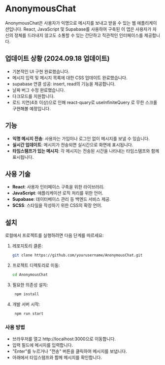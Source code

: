 # AnonymousChat

AnonymousChat은 사용자가 익명으로 메시지를 보내고 받을 수 있는 웹 애플리케이션입니다. React, JavaScript 및 Supabase를 사용하여 구축된 이 앱은 사용자가 자신의 정체를 드러내지 않고도 소통할 수 있는 간단하고 직관적인 인터페이스를 제공합니다.

## 업데이트 상황 (2024.09.18 업데이트)

- 기본적인 UI 구현 완료했습니다.
- 메시지 입력 및 메시지 목록에 대한 CSS 업데이트 완료했습니다.
- supabase 연결 성공: insert, read의 기능을 제공합니다.
- 날짜 버그 수정 완료했습니다.
- 다크모드를 지원합니다.
- 로드 지연(4초 이상)으로 인해 react-quary로 useInfiniteQuery 로 무한 스크롤 구현해볼 예정입니다.

## 기능

- **익명 메시지 전송**: 사용자는 가입이나 로그인 없이 메시지를 보낼 수 있습니다.
- **실시간 업데이트**: 메시지가 전송되면 실시간으로 화면에 표시됩니다. 
- **타임스탬프가 있는 메시지**: 각 메시지는 전송된 시간을 나타내는 타임스탬프와 함께 표시됩니다.


## 사용 기술

- **React**: 사용자 인터페이스 구축을 위한 라이브러리.
- **JavaScript**: 애플리케이션 로직 처리를 위한 언어.
- **Supabase**: 데이터베이스 관리 등 백엔드 서비스 제공.
- **SCSS**: 스타일을 작성하기 위한 CSS의 확장 언어.

## 설치

로컬에서 프로젝트를 실행하려면 다음 단계를 따르세요:

1. 레포지토리 클론:
   ```bash
   git clone https://github.com/yourusername/AnonymousChat.git
   ```
2. 프로젝트 디렉토리로 이동:
   ```bash
   cd AnonymousChat
   ```
4. 필요한 의존성 설치:
   ```bash
    npm install
   ```
6. 개발 서버 시작:
   ```bash
    npm run start
   ```

### 사용 방법

- 브라우저를 열고 http://localhost:3000으로 이동합니다.
- 입력 필드에 메시지를 입력합니다.
- "Enter"를 누르거나 "전송" 버튼을 클릭하여 메시지를 보냅니다.
- 아래에서 타임스탬프와 함께 메시지를 확인합니다.
